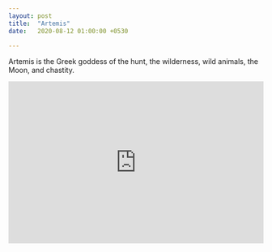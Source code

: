 ```yaml
---
layout: post
title:  "Artemis"
date:   2020-08-12 01:00:00 +0530
 
---
```


Artemis is the Greek goddess of the hunt, the wilderness, wild animals, the Moon, and chastity.

<div class='embed-container'>
<iframe width="100%" height="320" src="https://www.youtube.com/embed/LUbDfRhtoVo" frameborder="0" allow="accelerometer; autoplay; encrypted-media; gyroscope; picture-in-picture" allowfullscreen></iframe>
</div>